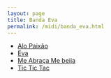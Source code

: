 ```yaml
---
layout: page
title: Banda Eva
permalink: /midi/banda_eva.html
---
```


* [Alo Paixão](http://www.victor3d.com.br/midi/alopaix.mid)
* [Eva](http://www.victor3d.com.br/midi/Eva.rmi)
* [Me Abraça Me beija](http://www.victor3d.com.br/midi/Me_abraca_me_beija.mid)
* [Tic Tic Tac](http://www.victor3d.com.br/midi/tictictac.mid)